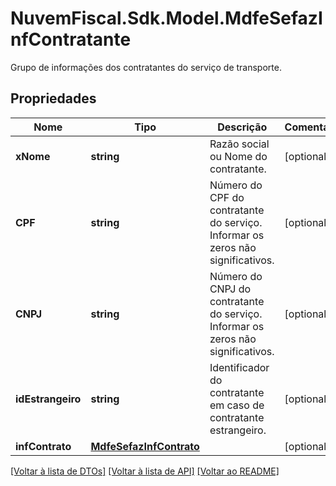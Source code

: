 # NuvemFiscal.Sdk.Model.MdfeSefazInfContratante
Grupo de informações dos contratantes do serviço de transporte.

## Propriedades

Nome | Tipo | Descrição | Comentários
------------ | ------------- | ------------- | -------------
**xNome** | **string** | Razão social ou Nome do contratante. | [optional] 
**CPF** | **string** | Número do CPF do contratante do serviço.  Informar os zeros não significativos. | [optional] 
**CNPJ** | **string** | Número do CNPJ do contratante do serviço.  Informar os zeros não significativos. | [optional] 
**idEstrangeiro** | **string** | Identificador do contratante em caso de contratante estrangeiro. | [optional] 
**infContrato** | [**MdfeSefazInfContrato**](MdfeSefazInfContrato.md) |  | [optional] 

[[Voltar à lista de DTOs]](../README.md#documentation-for-models) [[Voltar à lista de API]](../README.md#documentation-for-api-endpoints) [[Voltar ao README]](../README.md)

